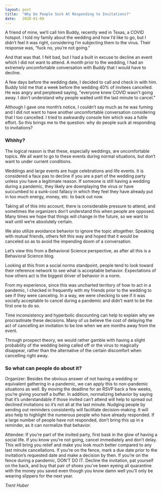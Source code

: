 ```yaml
---
layout: post
title:  "Why Do People Suck At Responding to Invitations?"
date:   2020-01-09
---
```





A friend of mine, we’ll call him Buddy,  recently wed in Texas, a COVID hotspot. I told my family about the wedding and how I’d like to go, but I didn’t feel it was right, considering I’m subjecting them to the virus. Their response was, “fuck no, you’re not going.” 

And that was that. I felt bad, but I had a built in excuse to decline an event which I did not want to attend. A month prior to the wedding, I had an extremely uncomfortable conversation with Buddy that I would have to decline.

A few days before the wedding date, I decided to call and check in with him. Buddy told me that a week before the wedding 40% of invitees cancelled. He was angry and perplexed saying, "everyone knew COVID wasn't going away. I don’t understand why people waited until the last minute to cancel." 

Although I gave one month’s notice, I couldn’t say much as he was fuming and I did not want to have another uncomfortable conversation considering that I too cancelled. I tried to awkwardly console him which was a futile effort. So this brings me to the question: why do people suck at responding to invitations?


### Whhhy?

The logical reason is that these, especially weddings, are uncomfortable topics. We all want to go to these events during normal situations, but don’t want to under current conditions. 

Weddings and large events are huge celebrations and life events. It is considered a faux pas to decline if you are a part of the wedding party unless you have a legitimate reason. If someone is still having a wedding during a pandemic, they likely are downplaying the virus or have succumbed to a sunk-cost fallacy in which they feel they have already put in too much energy, money, etc. to back out now. 

Taking all of this into account, there is considerable pressure to attend, and sometimes the organizers don’t understand this when people are opposed. Many times we hope that things will change in the future, so we want to wait until we’re absolutely certain. 

We also utilize avoidance behavior to ignore the topic altogether. Speaking with mutual friends, others felt this way and hoped that it would be canceled so as to avoid the impending doom of a conversation. 

Let’s view this from a Behavioral Science perspective, as after all this is a Behavioral Science blog. 

Looking at this from a social norms standpoint, people tend to look toward their reference network to see what is acceptable behavior. Expectations of how others act is the biggest driver of behavior in a norm. 

From my experience, since this was uncharted territory of how to act in a pandemic, I checked in frequently with my friends prior to the wedding to see if they were canceling. In a way, we were checking to see if it was socially acceptable to cancel during a pandemic and didn’t want to be the first one to do so. 

Time inconsistency and hyperbolic discounting can help to explain why we procrastinate these decisions. Many of us believe the cost of delaying the act of cancelling an invitation to be low when we are months away from the event. 

Through prospect theory, we would rather gamble with having a slight probability of the wedding being called off or the virus to magically disappear, rather than the alternative of the certain discomfort when cancelling right away.



### So what can people do about it?

Organizer:
Besides the obvious answer of not having a wedding or equivalent gathering in a pandemic, we can apply this to non-pandemic situations as well. By moving the deadline for an RSVP back a few weeks, you’re giving yourself a buffer. In addition, normalizing behavior by saying that it’s understandable if those invited can’t attend will help to spread out declined invitations so it’s not all at the last minute. Nudging people by sending out reminders consistently will facilitate decision-making. It will also help to highlight the numerous people who have already responded. If a large number of people have not responded, don’t bring this up in a reminder, as it can normalize that behavior.


Attendee:
If you’re part of the invited party, first bask in the glow of having a social life. If you know you’re not going, cancel immediately and don’t delay. This will bring you relief and make you look much better compared to any last minute cancellations. If you’re on the fence, mark a due date prior to the invitation’s requested date and make a decision by then. If you’re on the fence during a pandemic, DON’T DO IT. Decline the invitation, pat yourself on the back, and buy that pair of shoes you’ve been eyeing all quarantine with the money you saved even though you know damn well you’ll only be wearing slippers for the next year.



*Trent Huber*
